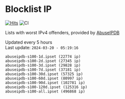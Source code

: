 # Blocklist IP

[![Hits](https://hits.seeyoufarm.com/api/count/incr/badge.svg?url=https%3A%2F%2Fgithub.com%2Fborestad%2Fblocklist-ip%2F&count_bg=%2379C83D&title_bg=%23555555&icon=&icon_color=%23E7E7E7&title=hits&edge_flat=false)](https://hits.seeyoufarm.com)  ![CI](https://img.shields.io/github/workflow/status/borestad/blocklist-ip/CI?style=flat-square)

Lists with worst IPv4 offenders, provided by [AbuseIPDB](https://www.abuseipdb.com/)

<!-- FOOTER-PLACEHOLDER -->
Updated every 5 hours<br>
Last update: `2024-03-20 - 05:19:16`
```
abuseipdb-s100-1d.ipset (22774 ip)
abuseipdb-s100-2d.ipset (27345 ip)
abuseipdb-s100-3d.ipset (29828 ip)
abuseipdb-s100-7d.ipset (37181 ip)
abuseipdb-s100-30d.ipset (57325 ip)
abuseipdb-s100-60d.ipset (80997 ip)
abuseipdb-s100-90d.ipset (102781 ip)
abuseipdb-s100-120d.ipset (125316 ip)
abuseipdb-s100-all.ipset (496868 ip)
```
